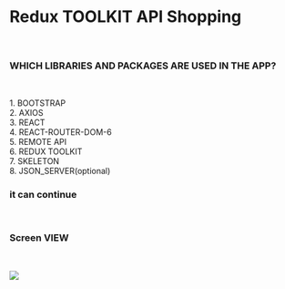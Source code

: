 <h1> Redux TOOLKIT API Shopping </h1></br>

<h3> WHICH LIBRARIES AND PACKAGES ARE USED IN THE APP? </h3> </br>

<p> 1. BOOTSTRAP </br> 
2. AXIOS </br>
3. REACT </br>
4. REACT-ROUTER-DOM-6 </br>
5. REMOTE API </br>
6. REDUX TOOLKIT </br>
7. SKELETON  </br>
8. JSON_SERVER(optional) </br>
</p> 

<h3> it can continue </h3> </br>

<h3> Screen VIEW </h3> </br>

![](Screen.gif) </br>
